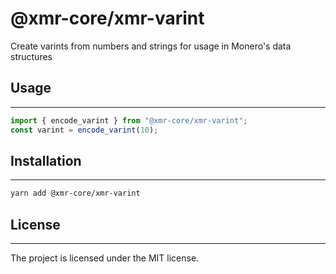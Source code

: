 # @xmr-core/xmr-varint

Create varints from numbers and strings for usage in Monero's data structures

## Usage

---

```ts
import { encode_varint } from "@xmr-core/xmr-varint";
const varint = encode_varint(10);
```

## Installation

---

```sh
yarn add @xmr-core/xmr-varint
```

## License

---

The project is licensed under the MIT license.
